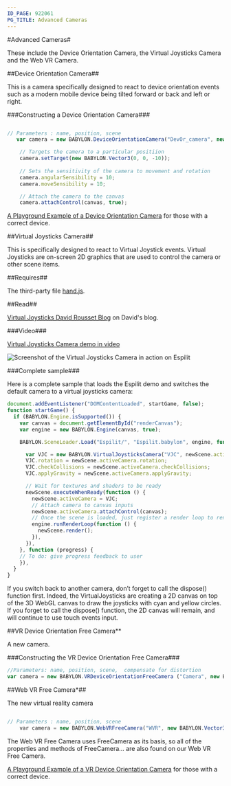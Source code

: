 ```yaml
---
ID_PAGE: 922061
PG_TITLE: Advanced Cameras
---
```

#Advanced Cameras#

These include the Device Orientation Camera, the Virtual Joysticks Camera and the Web VR Camera.

##Device Orientation Camera##

This is a camera specifically designed to react to device orientation events such as a modern mobile device being tilted forward or back and left or right. 

###Constructing a  Device Orientation Camera###

```javascript

// Parameters : name, position, scene	
   var camera = new BABYLON.DeviceOrientationCamera("DevOr_camera", new BABYLON.Vector3(0, 0, 0), scene);

    // Targets the camera to a particular positiion
    camera.setTarget(new BABYLON.Vector3(0, 0, -10));
	
	// Sets the sensitivity of the camera to movement and rotation
	camera.angularSensibility = 10;
	camera.moveSensibility = 10;

    // Attach the camera to the canvas
    camera.attachControl(canvas, true);

```
[A Playground Example of a Device Orientation Camera](http://www.babylonjs-playground.com/#12WBC#81) for those with a correct device.


##Virtual Joysticks Camera##

This is specifically designed to react to Virtual Joystick events. 
Virtual Joysticks are on-screen 2D graphics that are used to control the camera or other scene items. 
 
##Requires##

The third-party file [hand.js](http://handjs.codeplex.com/releases/view/119684).

##Read##

[Virtual Joysticks David Rousset Blog](http://blogs.msdn.com/b/davrous/archive/2013/02/22/creating-an-universal-virtual-touch-joystick-working-for-all-touch-models-thanks-to-hand-js.aspx) on David's blog.
 
###Video###

[Virtual Joysticks Camera demo in video](https://www.youtube.com/watch?v=53Piiy71lB0)

![Screenshot of the Virtual Joysticks Camera in action on Espilit](http://david.blob.core.windows.net/babylonjs/VJCBabylon.jpg)
 
###Complete sample###

Here is a complete sample that loads the Espilit demo and switches the default camera to a virtual joysticks camera:

```javascript
document.addEventListener("DOMContentLoaded", startGame, false);
function startGame() {
  if (BABYLON.Engine.isSupported()) {
    var canvas = document.getElementById("renderCanvas");
    var engine = new BABYLON.Engine(canvas, true);

    BABYLON.SceneLoader.Load("Espilit/", "Espilit.babylon", engine, function (newScene) {

      var VJC = new BABYLON.VirtualJoysticksCamera("VJC", newScene.activeCamera.position, newScene);
      VJC.rotation = newScene.activeCamera.rotation;
      VJC.checkCollisions = newScene.activeCamera.checkCollisions;
      VJC.applyGravity = newScene.activeCamera.applyGravity;

      // Wait for textures and shaders to be ready
      newScene.executeWhenReady(function () {
        newScene.activeCamera = VJC;
        // Attach camera to canvas inputs
        newScene.activeCamera.attachControl(canvas);
        // Once the scene is loaded, just register a render loop to render it
        engine.runRenderLoop(function () {
          newScene.render();
        }),
      }),
    }, function (progress) {
    // To do: give progress feedback to user
    }),
  }
}
```

If you switch back to another camera, don’t forget to call the dispose() function first. Indeed, the VirtualJoysticks are creating a 2D canvas on top of the 3D WebGL canvas to draw the joysticks with cyan and yellow circles. If you forget to call the dispose() function, the 2D canvas will remain, and will continue to use touch events input.


##VR Device Orientation Free Camera** 

A new camera.

###Constructing the VR Device Orientation Free Camera###

```javascript
//Parameters: name, position, scene,  compensate for distortion
var camera = new BABYLON.VRDeviceOrientationFreeCamera ("Camera", new BABYLON.Vector3 (-6.7, 1.2, -1.3), scene, 0);
```

##Web VR Free Camera*##

The new virtual reality camera

```javascript

// Parameters : name, position, scene
    var camera = new BABYLON.WebVRFreeCamera("WVR", new BABYLON.Vector3(0, 1, -15), scene);
```
The Web VR Free Camera uses FreeCamera as its basis, so all of the properties and methods of FreeCamera... are also found on our Web VR Free Camera.

[A Playground Example of a VR Device Orientation Camera](http://www.babylonjs-playground.com/#12WBC#80) for those with a correct device.



